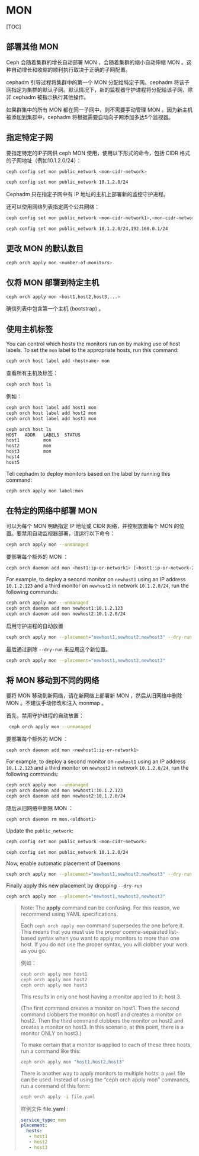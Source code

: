 # MON

[TOC]

## 部署其他 MON

Ceph 会随着集群的增长自动部署 MON ，会随着集群的缩小自动伸缩 MON 。这种自动增长和收缩的顺利执行取决于正确的子网配置。

cephadm 引导过程将集群中的第一个 MON 分配给特定子网。cephadm 将该子网指定为集群的默认子网。默认情况下，新的监视器守护进程将分配给该子网，除非 cephadm 被指示执行其他操作。

如果群集中的所有 MON 都在同一子网中，则不需要手动管理 MON 。因为新主机被添加到集群中，cephadm 将根据需要自动向子网添加多达5个监视器。

## 指定特定子网

要指定特定的IP子网供 ceph MON 使用，使用以下形式的命令，包括 CIDR 格式的子网地址（例如10.1.2.0/24）：

```bash
ceph config set mon public_network <mon-cidr-network>

ceph config set mon public_network 10.1.2.0/24
```
Cephadm 只在指定子网中有 IP 地址的主机上部署新的监控守护进程。

还可以使用网络列表指定两个公共网络：

 ```bash
 ceph config set mon public_network <mon-cidr-network1>,<mon-cidr-network2>
 
 ceph config set mon public_network 10.1.2.0/24,192.168.0.1/24
 ```

## 更改 MON 的默认数目

```bash
ceph orch apply mon <number-of-monitors>
```

## 仅将 MON 部署到特定主机

```bash
ceph orch apply mon <host1,host2,host3,...>
```

确信列表中包含第一个主机 (bootstrap) 。

## 使用主机标签

You can control which hosts the monitors run on by making use of host labels. To set the `mon` label to the appropriate hosts, run this command:

```bash
ceph orch host label add <hostname> mon
```

查看所有主机及标签：

```bash
ceph orch host ls
```
例如：
```bash
ceph orch host label add host1 mon
ceph orch host label add host2 mon
ceph orch host label add host3 mon

ceph orch host ls
HOST   ADDR   LABELS  STATUS
host1         mon
host2         mon
host3         mon
host4
host5
```

Tell cephadm to deploy monitors based on the label by running this command:

```bash
ceph orch apply mon label:mon
```

## 在特定的网络中部署 MON

可以为每个 MON 明确指定 IP 地址或 CIDR 网络，并控制放置每个 MON 的位置。要禁用自动监视器部署，请运行以下命令：

```bash
ceph orch apply mon --unmanaged
```
要部署每个额外的 MON ：

```bash
ceph orch daemon add mon <host1:ip-or-network1> [<host1:ip-or-network-2>...]
```
For example, to deploy a second monitor on `newhost1` using an IP address `10.1.2.123` and a third monitor on `newhost2` in network `10.1.2.0/24`, run the following commands:

```bash
ceph orch apply mon --unmanaged
ceph orch daemon add mon newhost1:10.1.2.123
ceph orch daemon add mon newhost2:10.1.2.0/24
```
启用守护进程的自动放置

```bash
ceph orch apply mon --placement="newhost1,newhost2,newhost3" --dry-run
```

最后通过删除 `--dry-run` 来应用这个新位置。

```bash
ceph orch apply mon --placement="newhost1,newhost2,newhost3"
```

## 将 MON 移动到不同的网络

要将 MON 移动到新网络，请在新网络上部署新 MON ，然后从旧网络中删除 MON 。不建议手动修改和注入 monmap 。

首先，禁用守护进程的自动放置：

```bash
 ceph orch apply mon --unmanaged
```

要部署每个额外的 MON ：

 ```bash
 ceph orch daemon add mon <newhost1:ip-or-network1>
 ```

For example, to deploy a second monitor on `newhost1` using an IP address `10.1.2.123` and a third monitor on `newhost2` in network `10.1.2.0/24`, run the following commands:

 ```bash
 ceph orch apply mon --unmanaged
 ceph orch daemon add mon newhost1:10.1.2.123
 ceph orch daemon add mon newhost2:10.1.2.0/24
 ```

随后从旧网络中删除 MON ：

 ```bash
 ceph orch daemon rm mon.<oldhost1>
 ```

 Update the `public_network`:

 ```bash
 ceph config set mon public_network <mon-cidr-network>
 
 ceph config set mon public_network 10.1.2.0/24
 ```

 Now, enable automatic placement of Daemons

 ```bash
 ceph orch apply mon --placement="newhost1,newhost2,newhost3" --dry-run
 ```

 Finally apply this new placement by dropping `--dry-run`

 ```bash
 ceph orch apply mon --placement="newhost1,newhost2,newhost3"
 ```


> Note:
> The **apply** command can be confusing. For this reason, we recommend using YAML specifications.
>
> Each `ceph orch apply mon` command supersedes the one before it. This means that you must use the proper comma-separated list-based syntax when you want to apply monitors to more than one host. If you do not use the proper syntax, you will clobber your work as you go.
>
>  例如：
>
> ```bash
> ceph orch apply mon host1
> ceph orch apply mon host2
> ceph orch apply mon host3
> ```
>
> This results in only one host having a monitor applied to it: host 3.
>
> (The first command creates a monitor on host1. Then the second command clobbers the monitor on host1 and creates a monitor on host2. Then the third command clobbers the monitor on host2 and creates a monitor on host3. In this scenario, at this point, there is a monitor ONLY on host3.)
>
> To make certain that a monitor is applied to each of these three hosts, run a command like this:
>
> ```bash
> ceph orch apply mon "host1,host2,host3"
> ```
>
> There is another way to apply monitors to multiple hosts: a `yaml` file can be used. Instead of using the “ceph orch apply mon” commands, run a command of this form:
>
> ```bash
> ceph orch apply -i file.yaml
> ```
>
> 样例文件 **file.yaml** :
>
> ```yaml
> service_type: mon
> placement:
>   hosts:
>    - host1
>    - host2
>    - host3
> ```